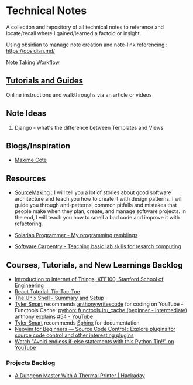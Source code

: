 # Technical Notes

A collection and repository of all technical notes to reference and locate/recall where I gained/learned a factoid or insight.

Using obsidian to manage note creation and note-link referencing : <https://obsidian.md/>

[Note Taking Workflow](_inbox/Note%20Taking%20Workflow.md)

## [Tutorials and Guides](Tutorials%20and%20Guides.md)

Online instructions and walkthroughs via an article or videos

## Note Ideas

1. Django - what's the difference between Templates and Views

## Blogs/Inspiration

- [Maxime Cote](https://www.maximecote.me/)

## Resources

- [SourceMaking](https://sourcemaking.com/) : I will tell you a lot of stories about good software architecture and teach you how to create it with design patterns. I will guide you through anti-patterns, common pitfalls and mistakes that people make when they plan, create, and manage software projects. In the end, I will teach you
  how to smell a bad code and improve it with refactoring.

- [Solarian Programmer - My programming ramblings](https://solarianprogrammer.com/)
- [Software Carpentry - Teaching basic lab skills for resarch computing](https://software-carpentry.org/)

## Courses, Tutorials, and New Learnings Backlog

- [Introduction to Internet of Things, XEE100, Stanford School of Engineering](https://online.stanford.edu/courses/xee100-introduction-internet-things)
- [React Tutorial: Tic-Tac-Toe](https://react.dev/learn/tutorial-tic-tac-toe)
- [The Unix Shell - Summary and Setup](https://swcarpentry.github.io/shell-novice/)
- [Tyler Smart](https://github.com/tjsmart) recommends [anthonywritescode](https://www.youtube.com/@anthonywritescode) for coding on YouTube - Functools Cache: [python: functools.lru_cache (beginner - intermediate) anthony explains #54 - YouTube](https://www.youtube.com/watch?v=K0Q5twtYxWY)
- [Tyler Smart](https://github.com/tjsmart) recommends [Sphinx](https://pypi.org/project/Sphinx/) for documentation
- [Neovim for Beginners — Source Code Control : Explore plugins for source code control and other interesting plugins](https://alpha2phi.medium.com/neovim-for-beginners-source-code-control-71139e4513a1)
- [Watch "Avoid endless if-else statements with this Python Tip!!" on YouTube](https://youtube.com/shorts/UFdEp9wrtOY?feature=share)

### Projects Backlog

- [A Dungeon Master With A Thermal Printer | Hackaday](https://hackaday.com/2022/12/24/a-dungeon-master-with-a-thermal-printer/)
